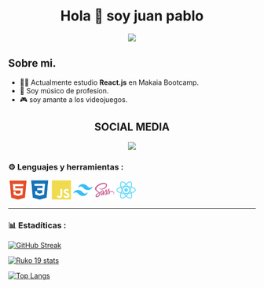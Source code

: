 <div align="center" id="header"> 
<h1 align="center">Hola 👋 soy juan pablo   </h1>
<img whidth="300" src="https://media.giphy.com/media/26tn33aiTi1jkl6H6/giphy.gif" >

</div>

## Sobre mi.

- 👨‍🎓 Actualmente estudio **React.js** en Makaia Bootcamp.
- 🎹 Soy músico de profesíon.
- 🎮 soy amante a los videojuegos.



<h2 align="center">SOCIAL MEDIA</h2>

<div align="center">
<a align="center" target="_blank" href="https://www.linkedin.com/in/juanpablo-webdeveloper/">
<img  src="https://img.shields.io/badge/-Linkedin-blue">
</a>



</div>

<div align="left">
<h3> ⚙ Lenguajes y herramientas : </h3>


<div>
<img src="https://github.com/devicons/devicon/blob/master/icons/html5/html5-plain.svg" width="40" height="40">
<img src="https://github.com/devicons/devicon/blob/master/icons/css3/css3-plain.svg" width="40" height="40">
<img src="https://github.com/devicons/devicon/blob/master/icons/javascript/javascript-plain.svg" width="40" height="40">
<img src="https://github.com/devicons/devicon/blob/master/icons/tailwindcss/tailwindcss-plain.svg" width="40" height="40">
<img src="https://github.com/devicons/devicon/blob/master/icons/sass/sass-original.svg" width="40" height="40">
<img src="https://github.com/devicons/devicon/blob/master/icons/react/react-original.svg" width="40" height="40">


</div>


</div>


---

### 📊 Estadíticas :

[![GitHub Streak](http://github-readme-streak-stats.herokuapp.com?user=ruko19&theme=dark)](https://git.io/streak-stats)

[![Ruko 19 stats](https://github-readme-stats.vercel.app/api?username=ruko19)](https://github.com/ruko19/github-readme-stats)


[![Top Langs](https://github-readme-stats.vercel.app/api/top-langs/?username=ruko19)](https://github.com/ruko19/github-readme-stats)






<!--
**ruko19/ruko19** is a ✨ _special_ ✨ repository because its `README.md` (this file) appears on your GitHub profile.

Here are some ideas to get you started:

- 🔭 I’m currently working on ...
- 🌱 I’m currently learning ...
- 👯 I’m looking to collaborate on ...
- 🤔 I’m looking for help with ...
- 💬 Ask me about ...
- 📫 How to reach me: ...
- 😄 Pronouns: ...
- ⚡ Fun fact: ...
-->
